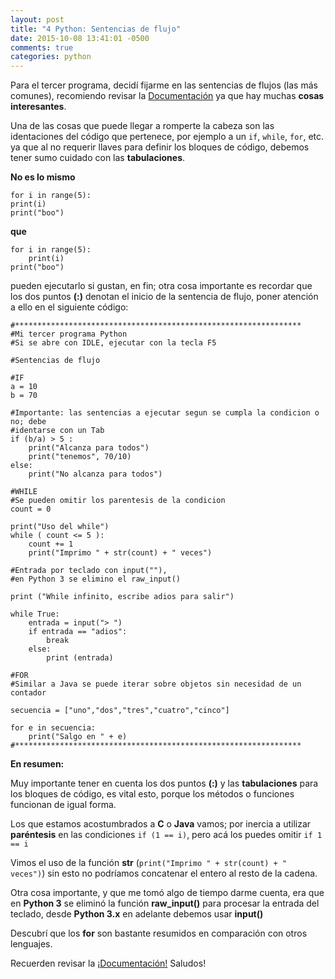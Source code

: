 ```yaml
---
layout: post
title: "4 Python: Sentencias de flujo"
date: 2015-10-08 13:41:01 -0500
comments: true
categories: python
---
```


Para el tercer programa, decidí fijarme en las sentencias de flujos (las más comunes), recomiendo revisar la [Documentación](https://docs.python.org/3/tutorial/controlflow.html) ya que hay muchas **cosas interesantes**.

Una de las cosas que puede llegar a romperte la cabeza son las identaciones del código que pertenece, por ejemplo a un `if`, `while`, `for`, etc. ya que al no requerir llaves para definir los bloques de código, debemos tener sumo cuidado con las **tabulaciones**.

<!--more-->

**No es lo mismo**

    for i in range(5):
    print(i)
    print("boo")

**que**

    for i in range(5):
        print(i)
    print("boo")

pueden ejecutarlo si gustan, en fin; otra cosa importante es recordar que los dos puntos **(:)** denotan el inicio de la sentencia de flujo, poner atención a ello en el siguiente código:
 
    #****************************************************************
    #Mi tercer programa Python
    #Si se abre con IDLE, ejecutar con la tecla F5
    
    #Sentencias de flujo
    
    #IF
    a = 10
    b = 70
    
    #Importante: las sentencias a ejecutar segun se cumpla la condicion o no; debe
    #identarse con un Tab
    if (b/a) > 5 :
        print("Alcanza para todos")
        print("tenemos", 70/10)
    else:
        print("No alcanza para todos")
    
    #WHILE
    #Se pueden omitir los parentesis de la condicion
    count = 0
    
    print("Uso del while")
    while ( count <= 5 ):
        count += 1
        print("Imprimo " + str(count) + " veces")
    
    #Entrada por teclado con input(""),
    #en Python 3 se elimino el raw_input()
        
    print ("While infinito, escribe adios para salir")
    
    while True:
        entrada = input("> ")
        if entrada == "adios":
            break
        else:
            print (entrada)
    
    #FOR
    #Similar a Java se puede iterar sobre objetos sin necesidad de un contador
            
    secuencia = ["uno","dos","tres","cuatro","cinco"]
    
    for e in secuencia:
        print("Salgo en " + e)
    #****************************************************************

**En resumen:**

Muy importante tener en cuenta los dos puntos **(:)** y las **tabulaciones** para los bloques de código, es vital esto, porque los métodos o funciones funcionan de igual forma.

Los que estamos acostumbrados a **C** o **Java** vamos; por inercia a utilizar **paréntesis** en las condiciones `if (1 == i)`, pero acá los puedes omitir `if 1 == i`

Vimos el uso de la función **str** (`print("Imprimo " + str(count) + " veces")`) sin esto no podríamos concatenar el entero al resto de la cadena.

Otra cosa importante, y que me tomó algo de tiempo darme cuenta, era que en **Python 3** se eliminó la función **raw_input()** para procesar la entrada del teclado, desde **Python 3.x** en adelante debemos usar **input()**

Descubrí que los **for** son bastante resumidos en comparación con otros lenguajes.

Recuerden revisar la [¡Documentación!](https://docs.python.org/3/tutorial/controlflow.html)
Saludos!